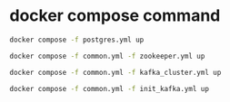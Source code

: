 # docker compose command

``` bash
docker compose -f postgres.yml up
```
``` bash
docker compose -f common.yml -f zookeeper.yml up
```
``` bash
docker compose -f common.yml -f kafka_cluster.yml up
```
``` bash
docker compose -f common.yml -f init_kafka.yml up
```